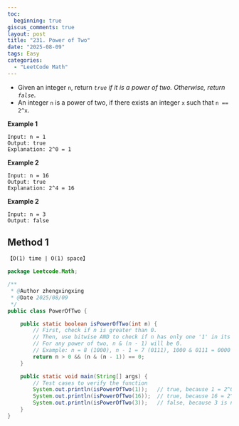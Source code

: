 ```yaml
---
toc:
  beginning: true
giscus_comments: true
layout: post
title: "231. Power of Two"
date: "2025-08-09"
tags: Easy
categories:
  - "LeetCode Math"
---
```



- Given an integer `n`, return *`true` if it is a power of two. Otherwise, return `false`*.
- An integer `n` is a power of two, if there exists an integer `x` such that `n == 2^x`.

**Example 1**

```
Input: n = 1
Output: true
Explanation: 2^0 = 1
```

**Example 2**

```
Input: n = 16
Output: true
Explanation: 2^4 = 16
```

**Example 2**

```
Input: n = 3
Output: false
```

## Method 1

```tex
【O(1) time | O(1) space】
```

```java
package Leetcode.Math;

/**
 * @Author zhengxingxing
 * @Date 2025/08/09
 */
public class PowerOfTwo {

    public static boolean isPowerOfTwo(int n) {
        // First, check if n is greater than 0.
        // Then, use bitwise AND to check if n has only one '1' in its binary representation.
        // For any power of two, n & (n - 1) will be 0.
        // Example: n = 8 (1000), n - 1 = 7 (0111), 1000 & 0111 = 0000
        return n > 0 && (n & (n - 1)) == 0;
    }

    public static void main(String[] args) {
        // Test cases to verify the function
        System.out.println(isPowerOfTwo(1));   // true, because 1 = 2^0
        System.out.println(isPowerOfTwo(16));  // true, because 16 = 2^4
        System.out.println(isPowerOfTwo(3));   // false, because 3 is not a power of two
    }
}
```





